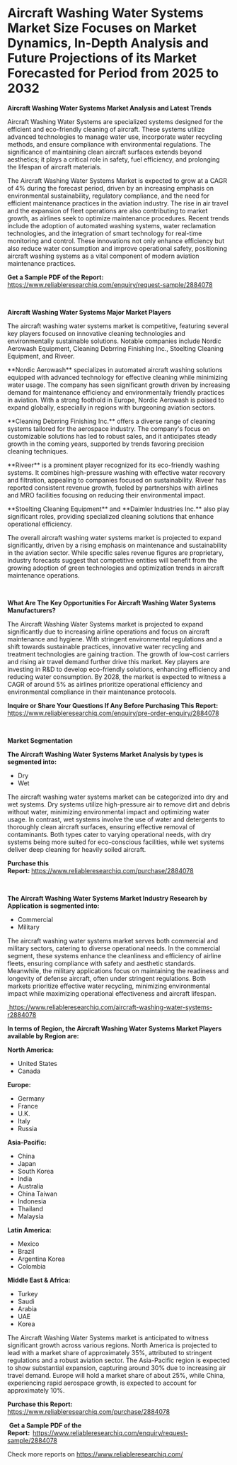 <p><h1>Aircraft Washing Water Systems Market Size Focuses on Market Dynamics, In-Depth Analysis and Future Projections of its Market Forecasted for Period from 2025 to 2032</h1></p><p><strong>Aircraft Washing Water Systems Market Analysis and Latest Trends</strong></p>
<p><p>Aircraft Washing Water Systems are specialized systems designed for the efficient and eco-friendly cleaning of aircraft. These systems utilize advanced technologies to manage water use, incorporate water recycling methods, and ensure compliance with environmental regulations. The significance of maintaining clean aircraft surfaces extends beyond aesthetics; it plays a critical role in safety, fuel efficiency, and prolonging the lifespan of aircraft materials.</p><p>The Aircraft Washing Water Systems Market is expected to grow at a CAGR of 4% during the forecast period, driven by an increasing emphasis on environmental sustainability, regulatory compliance, and the need for efficient maintenance practices in the aviation industry. The rise in air travel and the expansion of fleet operations are also contributing to market growth, as airlines seek to optimize maintenance procedures. Recent trends include the adoption of automated washing systems, water reclamation technologies, and the integration of smart technology for real-time monitoring and control. These innovations not only enhance efficiency but also reduce water consumption and improve operational safety, positioning aircraft washing systems as a vital component of modern aviation maintenance practices.</p></p>
<p><strong>Get a Sample PDF of the Report:&nbsp;</strong> <a href="https://www.reliableresearchiq.com/enquiry/request-sample/2884078?utm_campaign=2883&utm_medium=2&utm_source=Github&utm_content=ia&utm_term=13032025&utm_id=aircraft-washing-water-systems">https://www.reliableresearchiq.com/enquiry/request-sample/2884078</a></p>
<p>&nbsp;</p>
<p><strong>Aircraft Washing Water Systems Major Market Players</strong></p>
<p><p>The aircraft washing water systems market is competitive, featuring several key players focused on innovative cleaning technologies and environmentally sustainable solutions. Notable companies include Nordic Aerowash Equipment, Cleaning Debrring Finishing Inc., Stoelting Cleaning Equipment, and Riveer.</p><p>**Nordic Aerowash** specializes in automated aircraft washing solutions equipped with advanced technology for effective cleaning while minimizing water usage. The company has seen significant growth driven by increasing demand for maintenance efficiency and environmentally friendly practices in aviation. With a strong foothold in Europe, Nordic Aerowash is poised to expand globally, especially in regions with burgeoning aviation sectors.</p><p>**Cleaning Debrring Finishing Inc.** offers a diverse range of cleaning systems tailored for the aerospace industry. The company's focus on customizable solutions has led to robust sales, and it anticipates steady growth in the coming years, supported by trends favoring precision cleaning techniques.</p><p>**Riveer** is a prominent player recognized for its eco-friendly washing systems. It combines high-pressure washing with effective water recovery and filtration, appealing to companies focused on sustainability. Riveer has reported consistent revenue growth, fueled by partnerships with airlines and MRO facilities focusing on reducing their environmental impact.</p><p>**Stoelting Cleaning Equipment** and **Daimler Industries Inc.** also play significant roles, providing specialized cleaning solutions that enhance operational efficiency. </p><p>The overall aircraft washing water systems market is projected to expand significantly, driven by a rising emphasis on maintenance and sustainability in the aviation sector. While specific sales revenue figures are proprietary, industry forecasts suggest that competitive entities will benefit from the growing adoption of green technologies and optimization trends in aircraft maintenance operations.</p></p>
<p>&nbsp;</p>
<p><strong>What Are The Key Opportunities For Aircraft Washing Water Systems Manufacturers?</strong></p>
<p><p>The Aircraft Washing Water Systems market is projected to expand significantly due to increasing airline operations and focus on aircraft maintenance and hygiene. With stringent environmental regulations and a shift towards sustainable practices, innovative water recycling and treatment technologies are gaining traction. The growth of low-cost carriers and rising air travel demand further drive this market. Key players are investing in R&D to develop eco-friendly solutions, enhancing efficiency and reducing water consumption. By 2028, the market is expected to witness a CAGR of around 5% as airlines prioritize operational efficiency and environmental compliance in their maintenance protocols.</p></p>
<p><strong>Inquire or Share Your Questions If Any Before Purchasing This Report:</strong> <a href="https://www.reliableresearchiq.com/enquiry/pre-order-enquiry/2884078?utm_campaign=2883&utm_medium=2&utm_source=Github&utm_content=ia&utm_term=13032025&utm_id=aircraft-washing-water-systems">https://www.reliableresearchiq.com/enquiry/pre-order-enquiry/2884078</a></p>
<p>&nbsp;</p>
<p><strong>Market Segmentation</strong></p>
<p><strong>The Aircraft Washing Water Systems Market Analysis by types is segmented into:</strong></p>
<p><ul><li>Dry</li><li>Wet</li></ul></p>
<p><p>The aircraft washing water systems market can be categorized into dry and wet systems. Dry systems utilize high-pressure air to remove dirt and debris without water, minimizing environmental impact and optimizing water usage. In contrast, wet systems involve the use of water and detergents to thoroughly clean aircraft surfaces, ensuring effective removal of contaminants. Both types cater to varying operational needs, with dry systems being more suited for eco-conscious facilities, while wet systems deliver deep cleaning for heavily soiled aircraft.</p></p>
<p><strong>Purchase this Report:&nbsp;</strong><a href="https://www.reliableresearchiq.com/purchase/2884078?utm_campaign=2883&utm_medium=2&utm_source=Github&utm_content=ia&utm_term=13032025&utm_id=aircraft-washing-water-systems">https://www.reliableresearchiq.com/purchase/2884078</a></p>
<p>&nbsp;</p>
<p><strong>The Aircraft Washing Water Systems Market Industry Research by Application is segmented into:</strong></p>
<p><ul><li>Commercial</li><li>Military</li></ul></p>
<p><p>The aircraft washing water systems market serves both commercial and military sectors, catering to diverse operational needs. In the commercial segment, these systems enhance the cleanliness and efficiency of airline fleets, ensuring compliance with safety and aesthetic standards. Meanwhile, the military applications focus on maintaining the readiness and longevity of defense aircraft, often under stringent regulations. Both markets prioritize effective water recycling, minimizing environmental impact while maximizing operational effectiveness and aircraft lifespan.</p></p>
<p><a href="https://www.reliableresearchiq.com/aircraft-washing-water-systems-r2884078?utm_campaign=2883&utm_medium=2&utm_source=Github&utm_content=ia&utm_term=13032025&utm_id=aircraft-washing-water-systems">&nbsp;https://www.reliableresearchiq.com/aircraft-washing-water-systems-r2884078</a></p>
<p><strong>In terms of Region, the Aircraft Washing Water Systems Market Players available by Region are:</strong></p>
<p>
    <p> <strong> North America: </strong>
        <ul>
            <li>United States</li>
            <li>Canada</li>
        </ul>
        </p> 
    <p> <strong> Europe: </strong>
        <ul>
            <li>Germany</li>
            <li>France</li>
            <li>U.K.</li>
            <li>Italy</li>
            <li>Russia</li>
        </ul>
        </p> 
    <p> <strong> Asia-Pacific: </strong>
        <ul>
            <li>China</li>
            <li>Japan</li>
            <li>South Korea</li>
            <li>India</li>
            <li>Australia</li>
            <li>China Taiwan</li>
            <li>Indonesia</li>
            <li>Thailand</li>
            <li>Malaysia</li>
        </ul>
        </p> 
    <p> <strong> Latin America: </strong>
        <ul>
            <li>Mexico</li>
            <li>Brazil</li>
            <li>Argentina Korea</li>
            <li>Colombia</li>
        </ul>
        </p> 
    <p> <strong> Middle East & Africa: </strong>
        <ul>
            <li>Turkey</li>
            <li>Saudi</li>
            <li>Arabia</li>
            <li>UAE</li>
            <li>Korea</li>
        </ul>
    </p>
    </p>
<p><p>The Aircraft Washing Water Systems market is anticipated to witness significant growth across various regions. North America is projected to lead with a market share of approximately 35%, attributed to stringent regulations and a robust aviation sector. The Asia-Pacific region is expected to show substantial expansion, capturing around 30% due to increasing air travel demand. Europe will hold a market share of about 25%, while China, experiencing rapid aerospace growth, is expected to account for approximately 10%.</p></p>
<p><strong>Purchase this Report: </strong><a href="https://www.reliableresearchiq.com/purchase/2884078?utm_campaign=2883&utm_medium=2&utm_source=Github&utm_content=ia&utm_term=13032025&utm_id=aircraft-washing-water-systems">https://www.reliableresearchiq.com/purchase/2884078</a></p>
<p>&nbsp;<strong>Get a Sample PDF of the Report:&nbsp;&nbsp;</strong><a href="https://www.reliableresearchiq.com/enquiry/request-sample/2884078?utm_campaign=2883&utm_medium=2&utm_source=Github&utm_content=ia&utm_term=13032025&utm_id=aircraft-washing-water-systems">https://www.reliableresearchiq.com/enquiry/request-sample/2884078</a></p>
<p><strong></strong></p>
<p>Check more reports on <a href="https://www.reliableresearchiq.com/?utm_campaign=2883&utm_medium=2&utm_source=Github&utm_content=ia&utm_term=13032025&utm_id=aircraft-washing-water-systems">https://www.reliableresearchiq.com/</a></p>